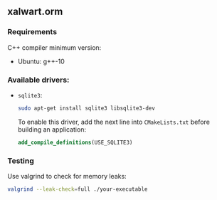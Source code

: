 ## xalwart.orm

### Requirements

C++ compiler minimum version:
* Ubuntu: g++-10

### Available drivers:
* `sqlite3`:
    ```bash
    sudo apt-get install sqlite3 libsqlite3-dev
    ```
  To enable this driver, add the next line into `CMakeLists.txt`
  before building an application:
  ```cmake
  add_compile_definitions(USE_SQLITE3)
  ```

### Testing

Use valgrind to check for memory leaks:
```bash
valgrind --leak-check=full ./your-executable
```
